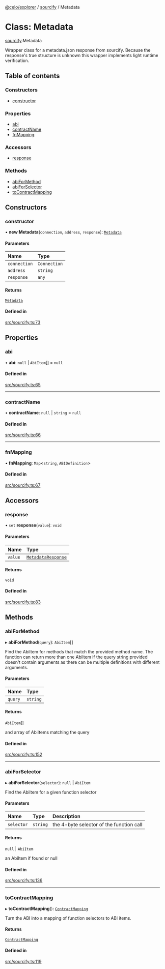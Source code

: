 [@celo/explorer](../README.md) / [sourcify](../modules/sourcify.md) / Metadata

# Class: Metadata

[sourcify](../modules/sourcify.md).Metadata

Wrapper class for a metadata.json response from sourcify.
Because the response's true structure is unknown this wrapper implements
light runtime verification.

## Table of contents

### Constructors

- [constructor](sourcify.Metadata.md#constructor)

### Properties

- [abi](sourcify.Metadata.md#abi)
- [contractName](sourcify.Metadata.md#contractname)
- [fnMapping](sourcify.Metadata.md#fnmapping)

### Accessors

- [response](sourcify.Metadata.md#response)

### Methods

- [abiForMethod](sourcify.Metadata.md#abiformethod)
- [abiForSelector](sourcify.Metadata.md#abiforselector)
- [toContractMapping](sourcify.Metadata.md#tocontractmapping)

## Constructors

### constructor

• **new Metadata**(`connection`, `address`, `response`): [`Metadata`](sourcify.Metadata.md)

#### Parameters

| Name | Type |
| :------ | :------ |
| `connection` | `Connection` |
| `address` | `string` |
| `response` | `any` |

#### Returns

[`Metadata`](sourcify.Metadata.md)

#### Defined in

[src/sourcify.ts:73](https://github.com/celo-org/developer-tooling/blob/master/packages/sdk/explorer/src/sourcify.ts#L73)

## Properties

### abi

• **abi**: ``null`` \| `AbiItem`[] = `null`

#### Defined in

[src/sourcify.ts:65](https://github.com/celo-org/developer-tooling/blob/master/packages/sdk/explorer/src/sourcify.ts#L65)

___

### contractName

• **contractName**: ``null`` \| `string` = `null`

#### Defined in

[src/sourcify.ts:66](https://github.com/celo-org/developer-tooling/blob/master/packages/sdk/explorer/src/sourcify.ts#L66)

___

### fnMapping

• **fnMapping**: `Map`\<`string`, `ABIDefinition`\>

#### Defined in

[src/sourcify.ts:67](https://github.com/celo-org/developer-tooling/blob/master/packages/sdk/explorer/src/sourcify.ts#L67)

## Accessors

### response

• `set` **response**(`value`): `void`

#### Parameters

| Name | Type |
| :------ | :------ |
| `value` | [`MetadataResponse`](../interfaces/sourcify.MetadataResponse.md) |

#### Returns

`void`

#### Defined in

[src/sourcify.ts:83](https://github.com/celo-org/developer-tooling/blob/master/packages/sdk/explorer/src/sourcify.ts#L83)

## Methods

### abiForMethod

▸ **abiForMethod**(`query`): `AbiItem`[]

Find the AbiItem for methods that match the provided method name.
The function can return more than one AbiItem if the query string
provided doesn't contain arguments as there can be multiple
definitions with different arguments.

#### Parameters

| Name | Type |
| :------ | :------ |
| `query` | `string` |

#### Returns

`AbiItem`[]

and array of AbiItems matching the query

#### Defined in

[src/sourcify.ts:152](https://github.com/celo-org/developer-tooling/blob/master/packages/sdk/explorer/src/sourcify.ts#L152)

___

### abiForSelector

▸ **abiForSelector**(`selector`): ``null`` \| `AbiItem`

Find the AbiItem for a given function selector

#### Parameters

| Name | Type | Description |
| :------ | :------ | :------ |
| `selector` | `string` | the 4-byte selector of the function call |

#### Returns

``null`` \| `AbiItem`

an AbiItem if found or null

#### Defined in

[src/sourcify.ts:136](https://github.com/celo-org/developer-tooling/blob/master/packages/sdk/explorer/src/sourcify.ts#L136)

___

### toContractMapping

▸ **toContractMapping**(): [`ContractMapping`](../interfaces/base.ContractMapping.md)

Turn the ABI into a mapping of function selectors to ABI items.

#### Returns

[`ContractMapping`](../interfaces/base.ContractMapping.md)

#### Defined in

[src/sourcify.ts:119](https://github.com/celo-org/developer-tooling/blob/master/packages/sdk/explorer/src/sourcify.ts#L119)

